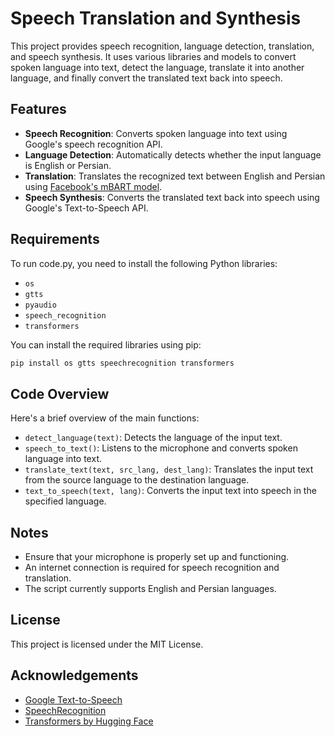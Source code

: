 # Speech Translation and Synthesis

This project provides speech recognition, language detection, translation, and speech synthesis. It uses various libraries and models to convert spoken language into text, detect the language, translate it into another language, and finally convert the translated text back into speech.

## Features

- **Speech Recognition**: Converts spoken language into text using Google's speech recognition API.
- **Language Detection**: Automatically detects whether the input language is English or Persian.
- **Translation**: Translates the recognized text between English and Persian using [Facebook's mBART model](https://huggingface.co/facebook/mbart-large-50-many-to-many-mmt).
- **Speech Synthesis**: Converts the translated text back into speech using Google's Text-to-Speech API.

## Requirements

To run code.py, you need to install the following Python libraries:

- `os`
- `gtts`
- `pyaudio`
- `speech_recognition`
- `transformers`

You can install the required libraries using pip:

```python
pip install os gtts speechrecognition transformers
```

## Code Overview

Here's a brief overview of the main functions:

- `detect_language(text)`: Detects the language of the input text.
- `speech_to_text()`: Listens to the microphone and converts spoken language into text.
- `translate_text(text, src_lang, dest_lang)`: Translates the input text from the source language to the destination language.
- `text_to_speech(text, lang)`: Converts the input text into speech in the specified language.

## Notes

- Ensure that your microphone is properly set up and functioning.
- An internet connection is required for speech recognition and translation.
- The script currently supports English and Persian languages.

## License

This project is licensed under the MIT License.

## Acknowledgements

- [Google Text-to-Speech](https://pypi.org/project/gTTS/)
- [SpeechRecognition](https://pypi.org/project/SpeechRecognition/)
- [Transformers by Hugging Face](https://huggingface.co/transformers/)
